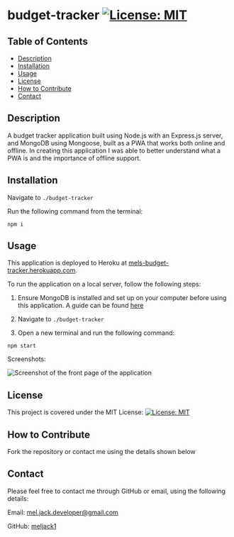 # budget-tracker [![License: MIT](https://img.shields.io/badge/License-MIT-yellow.svg)](https://opensource.org/licenses/MIT)

## Table of Contents
* [Description](#description)
* [Installation](#installation)
* [Usage](#usage)
* [License](#license)
* [How to Contribute](#how-to-contribute)
* [Contact](#contact)

## Description
A budget tracker application built using Node.js with an Express.js server, and MongoDB using Mongoose, built as a PWA that works both online and offline. In creating this application I was able to better understand what a PWA is and the importance of offline support. 

## Installation
Navigate to ```./budget-tracker```

Run the following command from the terminal: 

```npm i```

## Usage
This application is deployed to Heroku at [mels-budget-tracker.herokuapp.com](https://mels-budget-tracker.herokuapp.com/). 

To run the application on a local server, follow the following steps: 

1. Ensure MongoDB is installed and set up on your computer before using this application. A guide can be found [here](https://docs.mongodb.com/manual/installation/)

2. Navigate to ```./budget-tracker```

3. Open a new terminal and run the following command:

```npm start```

Screenshots:

![Screenshot of the front page of the application](./assets/screenshots/screenshot1.PNG)

## License 
This project is covered under the MIT License: [![License: MIT](https://img.shields.io/badge/License-MIT-yellow.svg)](https://opensource.org/licenses/MIT)

## How to Contribute
Fork the repository or contact me using the details shown below

## Contact
Please feel free to contact me through GitHub or email, using the following details: 

Email: mel.jack.developer@gmail.com

GitHub: [meljack1](https://github.com/meljack1/)
